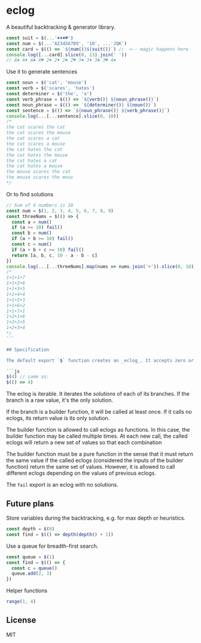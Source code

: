 # eclog

A beautiful backtracking & generator library.

```js
const suit = $(...'♠♦♣♥')
const num = $(...'A23456789', '10', ...'JQK')
const card = $(() => `${num()}${suit()}`) //  <-- magic happens here
console.log([...card].slice(0, 13).join(' '))
// A♠ A♦ A♣ A♥ 2♠ 2♦ 2♣ 2♥ 3♠ 3♦ 3♣ 3♥ 4♠
```

Use it to generate sentences

```js
const noun = $('cat', 'mouse')
const verb = $('scares', 'hates')
const determiner = $('the', 'a')
const verb_phrase = $(() => `${verb()} ${noun_phrase()}`)
const noun_phrase = $(() => `${determiner()} ${noun()}`)
const sentence = $(() => `${noun_phrase()} ${verb_phrase()}`)
console.log(...[...sentence].slice(0, 10))
/*
the cat scares the cat
the cat scares the mouse
the cat scares a cat
the cat scares a mouse
the cat hates the cat
the cat hates the mouse
the cat hates a cat
the cat hates a mouse
the mouse scares the cat
the mouse scares the mous
*/
```

Or to find solutions

````js
// Sum of 4 numbers is 10
const num = $(1, 2, 3, 4, 5, 6, 7, 8, 9)
const threeNums = $(() => {
  const a = num()
  if (a >= 10) fail()
  const b = num()
  if (a + b >= 10) fail()
  const c = num()
  if (a + b + c >= 10) fail()
  return [a, b, c, 10 - a - b - c]
})
console.log(...[...threeNums].map(nums => nums.join('+')).slice(0, 10)))
/*
1+1+1+7
1+1+2+6
1+1+3+5
1+1+4+4
1+1+5+3
1+1+6+2
1+1+7+1
1+2+1+6
1+2+2+5
1+2+3+4
*/
```

## Specification

The default export `$` function creates an _eclog_. It accepts zero or more arguments, which are the _branches_. A branch is either a function (a _builder function_) or a raw value.

```js
$(4) // same as:
$(() => 4)
````

The eclog is iterable. It iterates the _solutions_ of each of its branches.
If the branch is a raw value, it's the only solution.

If the branch is a builder function, it will be called at least once. If it calls no eclogs, its return value is its only solution.

The builder function is allowed to call eclogs as functions. In this case, the builder function may be called multiple times. At each new call, the called eclogs will return a new set of values so that each combination

The builder function must be a pure function in the sense that it must return the same value if the called eclogs (considered the inputs of the builder function) return the same set of values. However, it is allowed to call different eclogs depending on the values of previous eclogs.

The `fail` export is an eclog with no solutions.

## Future plans

Store variables during the backtracking, e.g. for max depth or heuristics.

```js
const depth = $(0)
const find = $(() => depth(depth() + 1))
```

Use a queue for breadth-first search.

```js
const queue = $(1)
const find = $(() => {
  const c = queue()
  queue.add(2, 3)
})
```

Helper functions

```js
range(1, 4)
```

## License

MIT
